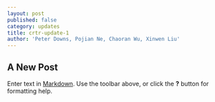 ```yaml
---
layout: post
published: false
category: updates
title: crtr-update-1
author: 'Peter Downs, Pojian Ne, Chaoran Wu, Xinwen Liu'
---
```

## A New Post

Enter text in [Markdown](http://daringfireball.net/projects/markdown/). Use the toolbar above, or click the **?** button for formatting help.
